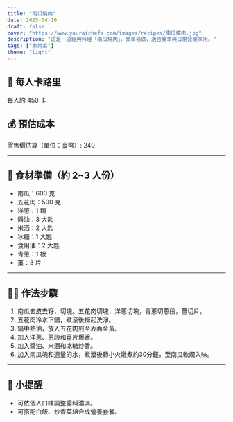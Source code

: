 ```yaml
---
title: "南瓜燒肉"
date: 2025-04-16
draft: false
cover: "https://www.youraichefs.com/images/recipes/南瓜燒肉.jpg"
description: "這是一道經典料理「南瓜燒肉」，簡單易做，適合夏季與日常餐桌享用。"
tags: ["家常菜"]
theme: "light"
---
```


## 🥄 每人卡路里  
每人約 450 卡

## 💰 預估成本  
零售價估算（單位：臺幣）: 240

---

## 🧾 食材準備（約 2~3 人份）

- 南瓜：600 克
- 五花肉：500 克
- 洋蔥：1 顆
- 醬油：3 大匙
- 米酒：2 大匙
- 冰糖：1 大匙
- 食用油：2 大匙
- 青蔥：1 根
- 薑：3 片

---

## 👩‍🍳 作法步驟

1. 南瓜去皮去籽，切塊。五花肉切塊，洋蔥切塊，青蔥切蔥段，薑切片。
2. 五花肉冷水下鍋，煮滾後撈起洗淨。
3. 鍋中熱油，放入五花肉煎至表面金黃。
4. 加入洋蔥、蔥段和薑片爆香。
5. 加入醬油、米酒和冰糖炒香。
6. 加入南瓜塊和適量的水，煮滾後轉小火燉煮約30分鐘，至南瓜軟爛入味。

---

## 📝 小提醒

- 可依個人口味調整醬料濃淡。
- 可搭配白飯、炒青菜組合成營養套餐。
